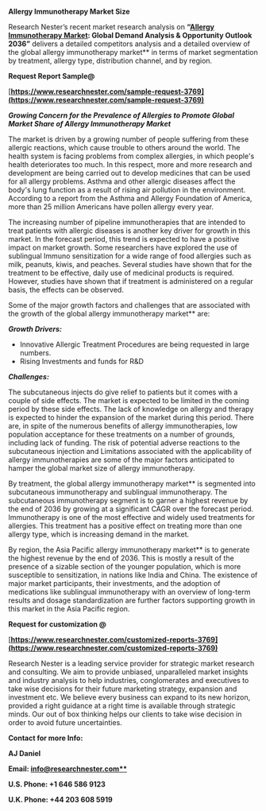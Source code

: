 ﻿**Allergy Immunotherapy Market Size** 

Research Nester’s recent market research analysis on **“[Allergy Immunotherapy Market](https://www.researchnester.com/reports/allergy-immunotherapy-market/3769): Global Demand Analysis & Opportunity Outlook 2036”** delivers a detailed competitors analysis and a detailed overview of the global allergy immunotherapy market** in terms of market segmentation by treatment, allergy type, distribution channel, and by region. 

**Request Report Sample@** 

[**https://www.researchnester.com/sample-request-3769](https://www.researchnester.com/sample-request-3769)** 

***Growing Concern for the Prevalence of Allergies to Promote Global Market Share of Allergy Immunotherapy Market***

The market is driven by a growing number of people suffering from these allergic reactions, which cause trouble to others around the world. The health system is facing problems from complex allergies, in which people's health deteriorates too much. In this respect, more and more research and development are being carried out to develop medicines that can be used for all allergy problems. Asthma and other allergic diseases affect the body's lung function as a result of rising air pollution in the environment. According to a report from the Asthma and Allergy Foundation of America, more than 25 million Americans have pollen allergy every year.

The increasing number of pipeline immunotherapies that are intended to treat patients with allergic diseases is another key driver for growth in this market. In the forecast period, this trend is expected to have a positive impact on market growth. Some researchers have explored the use of sublingual Immuno sensitization for a wide range of food allergies such as milk, peanuts, kiwis, and peaches. Several studies have shown that for the treatment to be effective, daily use of medicinal products is required. However, studies have shown that if treatment is administered on a regular basis, the effects can be observed. 

Some of the major growth factors and challenges that are associated with the growth of the global allergy immunotherapy market** are:

***Growth Drivers:***

- Innovative Allergic Treatment Procedures are being requested in large numbers. 
- Rising Investments and funds for R&D

***Challenges:***

The subcutaneous injects do give relief to patients but it comes with a couple of side effects. The market is expected to be limited in the coming period by these side effects. The lack of knowledge on allergy and therapy is expected to hinder the expansion of the market during this period. There are, in spite of the numerous benefits of allergy immunotherapies, low population acceptance for these treatments on a number of grounds, including lack of funding. The risk of potential adverse reactions to the subcutaneous injection and Limitations associated with the applicability of allergy immunotherapies are some of the major factors anticipated to hamper the global market size of allergy immunotherapy.

By treatment, the global allergy immunotherapy market** is segmented into subcutaneous immunotherapy and sublingual immunotherapy. The subcutaneous immunotherapy segment is to garner a highest revenue by the end of 2036 by growing at a significant CAGR over the forecast period. Immunotherapy is one of the most effective and widely used treatments for allergies. This treatment has a positive effect on treating more than one allergy type, which is increasing demand in the market.

By region<a name="_hlk146097218"></a>, the Asia Pacific allergy immunotherapy market** is to generate the highest revenue by the end of 2036. This is mostly a result of the presence of a sizable section of the younger population, which is more susceptible to sensitization, in nations like India and China. The existence of major market participants, their investments, and the adoption of medications like sublingual immunotherapy with an overview of long-term results and dosage standardization are further factors supporting growth in this market in the Asia Pacific region.

**Request for customization @** 

[**https://www.researchnester.com/customized-reports-3769](https://www.researchnester.com/customized-reports-3769)** 

Research Nester is a leading service provider for strategic market research and consulting. We aim to provide unbiased, unparalleled market insights and industry analysis to help industries, conglomerates and executives to take wise decisions for their future marketing strategy, expansion and investment etc. We believe every business can expand to its new horizon, provided a right guidance at a right time is available through strategic minds. Our out of box thinking helps our clients to take wise decision in order to avoid future uncertainties.

**Contact for more Info:**

**AJ Daniel**

**Email: [info@researchnester.com**](mailto:info@researchnester.com)**

**U.S. Phone: +1 646 586 9123** 

**U.K. Phone: +44 203 608 5919**


